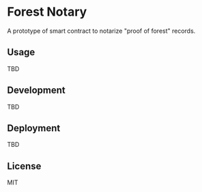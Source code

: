 # Forest Notary

A prototype of smart contract to notarize "proof of forest" records.

## Usage

TBD

## Development

TBD

## Deployment

TBD

## License

MIT

